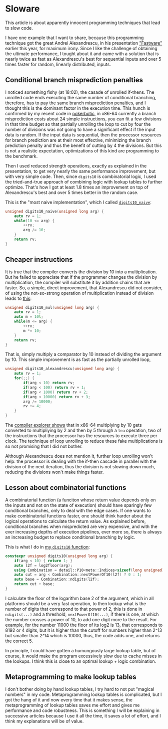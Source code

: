 # Sloware

This article is about apparently innocent programming techniques that lead to slow code.

I have one example that I want to share, because this programming technique got the great Andrei Alexandrescu, in his presentation ["Fastware"](https://youtu.be/o4-CwDo2zpg?t=18m2s) earlier this year, for maximum irony.  Since I like the challenge of obtaining the ultimate performance, I tought about it and came with a solution that is nearly twice as fast as Alexandrescu's best for sequential inputs and over 5 times faster for random, linearly distributed, inputs.

## Conditional branch misprediction penalties

I noticed something fishy (at 18:02), the casade of unrolled if-thens.  The unrolled code ends executing the same number of conditional branching, therefore, has to pay the same branch misprediction penalties, and I thought this is the dominant factor in the execution time.  This hunch is confirmed by my recent code in [pokerbotic](https://github.com/thecppzoo/pokerbotic), in x86-64 currently a branch misprediction costs about 24 simple instructions, you can fit a few divisions in that time budget so that partially unrolling the loop to cut by four the number of divisions was not going to have a significant effect if the input data is random.  If the input data is sequential, then the processor resources for branch prediction are at their most effective, minimizing the branch prediction penalty and thus the benefit of cutting by 4 the divisions.  But this is not a realistic expectation, optimizations of this kind are programming to the benchmark.

Then I used reduced strength operations, exactly as explained in the presentation, to get very nearly the same performance improvement, but with very simple code.  Then, since `digits10` is combinatorial logic, I used the tried-and-true approach of combining logic with lookup tables to further optimize.  That's how I got at least 1.8 times an improvement on top of Alexandrescu's best and over 5 times better in the random case.

This is the "most naive implementation", which I called [`digits10_naive`](https://github.com/thecppzoo/inprogress/blob/master/src/main.cpp#L7):

```c++
unsigned digits10_naive(unsigned long arg) {
    auto rv = 1;
    while(10 <= arg) {
        ++rv;
        arg /= 10;
    }
    return rv;
}
```

## Cheaper instructions

It is true that the compiler converts the division by 10 into a multiplication.  But he failed to appreciate that if the programmer changes the division by multiplication, the compiler will substitute it by addition chains that are faster.  So, a simple, direct improvement, that Alexandrescu did not consider, of using the not-so-strong operation of multiplication instead of division leads to [this](https://github.com/thecppzoo/inprogress/blob/master/src/main.cpp#L28):

```c++
unsigned digits10_mul(unsigned long arg) {
    auto rv = 1;
    auto m = 10l;
    while(m <= arg) {
        ++rv;
        m *= 10;
    }
    return rv;
}
```

That is, simply multiply a comparator by 10 instead of dividing the argument by 10.  This simple improvement is as fast as the partially unrolled loop,

```c++
unsigned digits10_alexandrescu(unsigned long arg) {
    auto rv = 1;
    for(;;) {
        if(arg < 10) return rv;
        if(arg < 100) return rv + 1;
        if(arg < 1000) return rv + 2;
        if(arg < 10000) return rv + 3;
        arg /= 10000;
        rv += 4;
    }
}
```

The [compiler explorer shows](https://godbolt.org/g/Yj9Un3) that in x86-64 multiplying by 10 gets converted to multipliying by 2 and then by 5 through a `lea` operation, two of the instructions that the processor has the resources to execute three per clock.  The technique of loop unrolling to reduce these fake multiplications is so not promising that I did not bother.

Although Alexandrescu does not mention it, further loop unrolling won't help: the processor is dealing with the if-then cascade in parallel with the division of the next iteration, thus the division is not slowing down much, reducing the divisions won't make things faster.

## Lesson about combinatorial functions

A combinatorial function (a funciton whose return value depends only on the inputs and not on the state of execution) should have sparingly few conditional branches, only to deal with the edge cases.  If one wants to make combinatorial functions faster, one should think harder about the logical operations to calculate the return value.  As explained before, conditional branches when mispredicted are very expensive, and with the ever increasing depths of execution pipelines, ever more so, there is always an increasing budget to replace conditional branching by logic.

This is what I do in [my `digits10` function](https://github.com/thecppzoo/inprogress/blob/master/inc/digits10/digits10.h#L55):

```c++
constexpr unsigned digits10(unsigned long arg) {
    if(arg < 10) { return 1; }
    auto l2f = log2floor(arg);
    using Combination = detail::P10<meta::Indices<sizeof(long unsigned)*8 - 1>>; 
    auto cut = arg < Combination::nextPowerOf10(l2f) ? 0 : 1;
    auto base = Combination::ndigits(l2f);
    return cut + base;
}
```

I calculate the floor of the logarithm base 2 of the argument, which in all platforms should be a very fast operation, to then lookup what is the number of digits that correspond to that power of 2, this is done in `ndigits(...)` and a threshold, `nextPowerOf10(...)`, if there is one, at which the number crosses a power of 10, to add one digit more to the result.  For example, for the number 11000 the floor of its log2 is 13, that corresponds to 8192 or 4 digits, but it is higher than the cutoff for numbers higher than 2^13 but smaller than 2^14 which is 10000, thus, the code adds one, and returns the correct 5.

In principle, I could have gotten a humungously large lookup table, but of course, it would make the program excessively slow due to cache misses in the lookups.  I think this is close to an optimal lookup + logic combination.

## Metaprogramming to make lookup tables

I don't bother doing by hand lookup tables, I try hard to not put "magical numbers" in my code.  Metaprogramming lookup tables is complicated, but I got the hang of it and now every time that it makes sense, the metaprogramming of lookup tables saves me effort and gives me performance and code robustness.  This is something I will be explaining in successive articles because I use it all the time, it saves a lot of effort, and I think my explanations will be of value.
